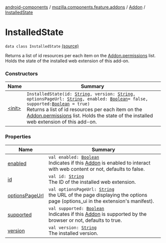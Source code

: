 [android-components](../../../index.md) / [mozilla.components.feature.addons](../../index.md) / [Addon](../index.md) / [InstalledState](./index.md)

# InstalledState

`data class InstalledState` [(source)](https://github.com/mozilla-mobile/android-components/blob/master/components/feature/addons/src/main/java/mozilla/components/feature/addons/Addon.kt#L94)

Returns a list of id resources per each item on the [Addon.permissions](../permissions.md) list.
Holds the state of the installed web extension of this add-on.

### Constructors

| Name | Summary |
|---|---|
| [&lt;init&gt;](-init-.md) | `InstalledState(id: `[`String`](https://kotlinlang.org/api/latest/jvm/stdlib/kotlin/-string/index.html)`, version: `[`String`](https://kotlinlang.org/api/latest/jvm/stdlib/kotlin/-string/index.html)`, optionsPageUrl: `[`String`](https://kotlinlang.org/api/latest/jvm/stdlib/kotlin/-string/index.html)`, enabled: `[`Boolean`](https://kotlinlang.org/api/latest/jvm/stdlib/kotlin/-boolean/index.html)` = false, supported: `[`Boolean`](https://kotlinlang.org/api/latest/jvm/stdlib/kotlin/-boolean/index.html)` = true)`<br>Returns a list of id resources per each item on the [Addon.permissions](../permissions.md) list. Holds the state of the installed web extension of this add-on. |

### Properties

| Name | Summary |
|---|---|
| [enabled](enabled.md) | `val enabled: `[`Boolean`](https://kotlinlang.org/api/latest/jvm/stdlib/kotlin/-boolean/index.html)<br>Indicates if this [Addon](../index.md) is enabled to interact with web content or not, defaults to false. |
| [id](id.md) | `val id: `[`String`](https://kotlinlang.org/api/latest/jvm/stdlib/kotlin/-string/index.html)<br>The ID of the installed web extension. |
| [optionsPageUrl](options-page-url.md) | `val optionsPageUrl: `[`String`](https://kotlinlang.org/api/latest/jvm/stdlib/kotlin/-string/index.html)<br>the URL of the page displaying the options page (options_ui in the extension's manifest). |
| [supported](supported.md) | `val supported: `[`Boolean`](https://kotlinlang.org/api/latest/jvm/stdlib/kotlin/-boolean/index.html)<br>Indicates if this [Addon](../index.md) is supported by the browser or not, defaults to true. |
| [version](version.md) | `val version: `[`String`](https://kotlinlang.org/api/latest/jvm/stdlib/kotlin/-string/index.html)<br>The installed version. |
